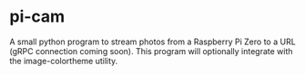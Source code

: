 # pi-cam
A small python program to stream photos from a Raspberry Pi Zero to a URL (gRPC connection coming soon). This program will optionally integrate with the image-colortheme utility.
